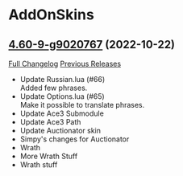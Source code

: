 # AddOnSkins

## [4.60-9-g9020767](https://github.com/Azilroka/AddOnSkins/tree/90207673337d2936a4e79e197515aaffa677c15f) (2022-10-22)
[Full Changelog](https://github.com/Azilroka/AddOnSkins/compare/4.60...90207673337d2936a4e79e197515aaffa677c15f) [Previous Releases](https://github.com/Azilroka/AddOnSkins/releases)

- Update Russian.lua (#66)  
    Added few phrases.  
- Update Options.lua (#65)  
    Make it possible to translate phrases.  
- Update Ace3 Submodule  
- Update Ace3 Path  
- Update Auctionator skin  
- Simpy's changes for Auctionator  
- Wrath  
- More Wrath Stuff  
- Wrath stuff  
